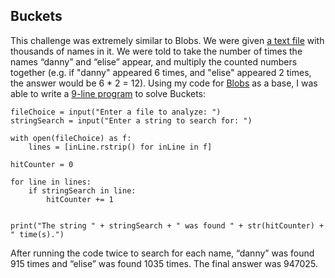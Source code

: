 ## Buckets
This challenge was extremely similar to Blobs. We were given [a text file](https://github.com/MystiK791/Hack-A-Bit-2023-Writeup/blob/main/Programming/Assets/buckets.txt) with thousands of names in it. We were told to take the number of times the names “danny” and “elise” appear, and multiply the counted numbers together (e.g. if "danny" appeared 6 times, and "elise" appeared 2 times, the answer would be 6 * 2 = 12). Using my code for [Blobs](https://github.com/MystiK791/Hack-A-Bit-2023-Writeup/blob/main/Programming/1.%20Blobs.md) as a base, I was able to write a [9-line program](https://github.com/MystiK791/Hack-A-Bit-2023-Writeup/blob/main/Programming/Assets/Buckets.py) to solve Buckets:

    fileChoice = input("Enter a file to analyze: ")
    stringSearch = input("Enter a string to search for: ")
    
    with open(fileChoice) as f:
        lines = [inLine.rstrip() for inLine in f]
    
    hitCounter = 0
    
    for line in lines:
        if stringSearch in line:
            hitCounter += 1
    
    
    print("The string " + stringSearch + " was found " + str(hitCounter) + " time(s).")

After running the code twice to search for each name, “danny” was found 915 times and “elise” was found 1035 times. The final answer was 947025.
